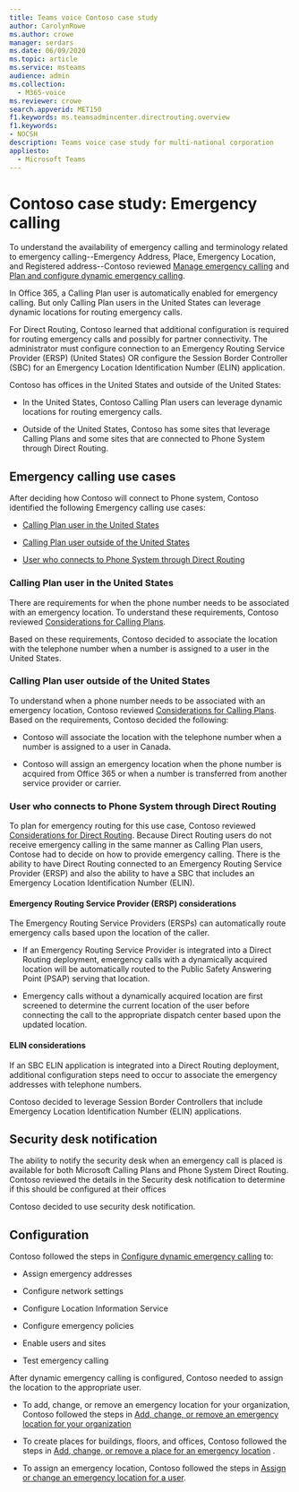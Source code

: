 ```yaml
---
title: Teams voice Contoso case study
author: CarolynRowe
ms.author: crowe
manager: serdars
ms.date: 06/09/2020
ms.topic: article
ms.service: msteams
audience: admin
ms.collection: 
  - M365-voice
ms.reviewer: crowe
search.appverid: MET150
f1.keywords: ms.teamsadmincenter.directrouting.overview
f1.keywords:
- NOCSH
description: Teams voice case study for multi-national corporation
appliesto: 
  - Microsoft Teams
---
```



# Contoso case study: Emergency calling

To understand the availability of emergency calling and terminology related to emergency calling--Emergency Address, Place, Emergency Location, and Registered address--Contoso reviewed [Manage emergency calling](what-are-emergency-locations-addresses-and-call-routing.md) and [Plan and configure dynamic emergency calling](configure-dynamic-emergency-calling.md).

In Office 365, a Calling Plan user is automatically enabled for emergency calling. But only Calling Plan users in the United States can leverage dynamic locations for routing emergency calls. 

For Direct Routing, Contoso learned that additional configuration is required for routing emergency calls and possibly for partner connectivity. The administrator must configure connection to an Emergency Routing Service Provider (ERSP) (United States) OR configure the Session Border Controller (SBC) for an Emergency Location Identification Number (ELIN) application.

Contoso has offices in the United States and outside of the United States:

- In the United States, Contoso Calling Plan users can leverage dynamic locations for routing emergency calls. 

- Outside of the United States, Contoso has some sites that leverage Calling Plans and some sites that are connected to Phone System through Direct Routing.

## Emergency calling use cases

After deciding how Contoso will connect to Phone system, Contoso identified the following Emergency calling use cases: 

- [Calling Plan user in the United States](#calling-plan-user-in-the-united-states) 

- [Calling Plan user outside of the United States](#calling-plan-user-outside-of-the-united-states)

- [User who connects to Phone System through Direct Routing](#user-who-connects-to-phone-system-through-direct-routing )


### Calling Plan user in the United States  

There are requirements for when the phone number needs to be associated with an emergency location. To understand these requirements, Contoso reviewed [Considerations for Calling Plans](what-are-emergency-locations-addresses-and-call-routing.md#considerations-for-calling-plans). 

Based on these requirements, Contoso decided to associate the location with the telephone number when a number is assigned to a user in the United States.

### Calling Plan user outside of the United States 

To understand when a phone number needs to be associated with an emergency location, Contoso reviewed  [Considerations for Calling Plans](what-are-emergency-locations-addresses-and-call-routing.md#considerations-for-calling-plans). Based on the requirements, Contoso decided the following:  

-  Contoso will associate the location with the telephone number when a number is assigned to a user in Canada. 

- Contoso will assign an emergency location when the phone number is acquired from Office 365 or when a number is transferred from another service provider or carrier. 

### User who connects to Phone System through Direct Routing 

To plan for emergency routing for this use case, Contoso reviewed [Considerations for Direct Routing](what-are-emergency-locations-addresses-and-call-routing.md#considerations-for-direct-routing). Because Direct Routing users do not receive emergency calling in the same manner as Calling Plan users, Contose had to decide on how to provide emergency calling. There is the ability to have Direct Routing connected to an Emergency Routing Service Provider (ERSP) and also the ability to have a SBC that includes an Emergency Location Identification Number (ELIN).   
#### Emergency Routing Service Provider (ERSP) considerations

The Emergency Routing Service Providers (ERSPs) can automatically route emergency calls based upon the location of the caller.  

- If an Emergency Routing Service Provider is integrated into a Direct Routing deployment, emergency calls with a dynamically acquired location will be automatically routed to the Public Safety Answering Point (PSAP) serving that location. 

- Emergency calls without a dynamically acquired location are first screened to determine the current location of the user before connecting the call to the appropriate dispatch center based upon the updated location. 


#### ELIN considerations

If an SBC ELIN application is integrated into a Direct Routing deployment, additional configuration steps need to occur to associate the emergency addresses with telephone numbers.  

Contoso decided to leverage Session Border Controllers that include Emergency Location Identification Number (ELIN) applications.  

## Security desk notification

The ability to notify the security desk when an emergency call is placed is available for both Microsoft Calling Plans and Phone System Direct Routing. Contoso reviewed the details in the Security desk notification to determine if this should be configured at their offices  

Contoso decided to use security desk notification.

## Configuration 

Contoso followed the steps in [Configure dynamic emergency calling](configure-dynamic-emergency-calling.md) to: 

- Assign emergency addresses 

- Configure network settings 

- Configure Location Information Service 

- Configure emergency policies 

- Enable users and sites 

- Test emergency calling 

After dynamic emergency calling is configured, Contoso needed to assign the location to the appropriate user.  

- To add, change, or remove an emergency location for your organization, Contoso followed the steps in [Add, change, or remove an emergency location for your organization](add-change-remove-emergency-location-organization.md)

- To create places for buildings, floors, and offices, Contoso followed the steps in [Add, change, or remove a place for an emergency location](add-change-remove-emergency-place-organization.md) . 

- To assign an emergency location, Contoso followed the steps in [Assign or change an emergency location for a user](assign-change-emergency-location-user.md). 

 